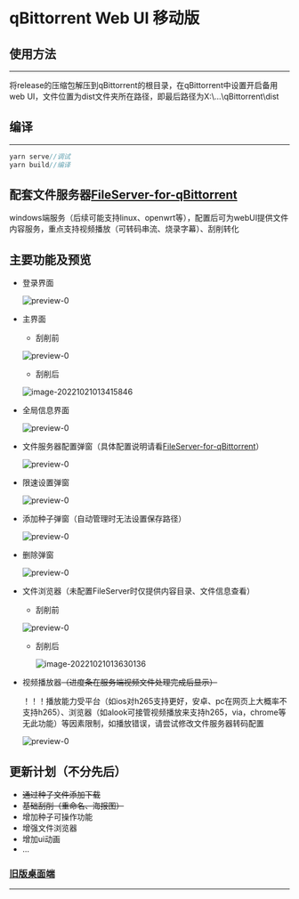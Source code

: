 # qBittorrent Web UI 移动版

## 使用方法

---

将release的压缩包解压到qBittorrent的根目录，在qBittorrent中设置开启备用web UI，文件位置为dist文件夹所在路径，即最后路径为X:\\...\qBittorrent\dist



## 编译

---

```javascript
yarn serve//调试
yarn build//编译
```




## 配套文件服务器[FileServer-for-qBittorrent](https://github.com/blytzxdl/FileServer-for-qBittorrent)

windows端服务（后续可能支持linux、openwrt等），配置后可为webUI提供文件内容服务，重点支持视频播放（可转码串流、烧录字幕）、刮削转化



## 主要功能及预览

- 登录界面

  ![preview-0](preview/README/preview-0.png)

- 主界面

  - 刮削前

  ![preview-0](preview/README/preview-1.png)

  - 刮削后

  ![image-20221021013415846](preview/README/image-20221021013415846.png)

- 全局信息界面

  ![preview-0](preview/README/preview-2.png)

- 文件服务器配置弹窗（具体配置说明请看[FileServer-for-qBittorrent](https://github.com/blytzxdl/FileServer-for-qBittorrent)）

  ![preview-0](preview/README/preview-3.png)

- 限速设置弹窗

  ![preview-0](preview/README/preview-4.png)

- 添加种子弹窗（自动管理时无法设置保存路径）

  ![preview-0](preview/README/preview-5.png)

- 删除弹窗

  ![preview-0](preview/README/preview-6.png)

- 文件浏览器（未配置FileServer时仅提供内容目录、文件信息查看）

  - 刮削前

  ![preview-0](preview/README/preview-7.png)

  - 刮削后

    ![image-20221021013630136](preview/README/image-20221021013630136.png)

- 视频播放器~~（进度条在服务端视频文件处理完成后显示）~~

  ！！！播放能力受平台（如ios对h265支持更好，安卓、pc在网页上大概率不支持h265）、浏览器（如alook可接管视频播放来支持h265，via，chrome等无此功能）等因素限制，如播放错误，请尝试修改文件服务器转码配置

  ![preview-0](preview/README/preview-8.png)


## 更新计划（不分先后）

- ~~通过种子文件添加下载~~
- ~~基础刮削（重命名、海报图）~~
- 增加种子可操作功能
- 增强文件浏览器
- 增加ui动画
- ...

### [旧版桌面端](https://github.com/blytzxdl/qbwebui/tree/desktop)

---


